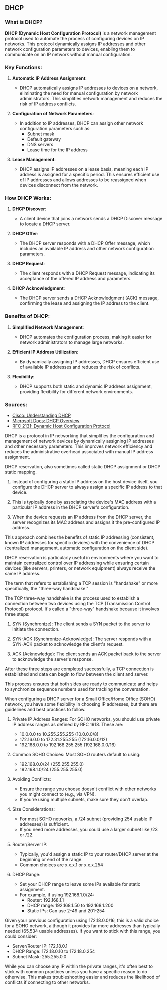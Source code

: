 ## DHCP

### What is DHCP?

**DHCP (Dynamic Host Configuration Protocol)** is a network management protocol used to automate the process of configuring devices on IP networks. This protocol dynamically assigns IP addresses and other network configuration parameters to devices, enabling them to communicate on an IP network without manual configuration.

### Key Functions:

1. **Automatic IP Address Assignment**:
   - DHCP automatically assigns IP addresses to devices on a network, eliminating the need for manual configuration by network administrators. This simplifies network management and reduces the risk of IP address conflicts.

2. **Configuration of Network Parameters**:
   - In addition to IP addresses, DHCP can assign other network configuration parameters such as:
     - Subnet mask
     - Default gateway
     - DNS servers
     - Lease time for the IP address

3. **Lease Management**:
   - DHCP assigns IP addresses on a lease basis, meaning each IP address is assigned for a specific period. This ensures efficient use of IP addresses and allows addresses to be reassigned when devices disconnect from the network.

### How DHCP Works:

1. **DHCP Discover**:
   - A client device that joins a network sends a DHCP Discover message to locate a DHCP server.

2. **DHCP Offer**:
   - The DHCP server responds with a DHCP Offer message, which includes an available IP address and other network configuration parameters.

3. **DHCP Request**:
   - The client responds with a DHCP Request message, indicating its acceptance of the offered IP address and parameters.

4. **DHCP Acknowledgment**:
   - The DHCP server sends a DHCP Acknowledgment (ACK) message, confirming the lease and assigning the IP address to the client.

### Benefits of DHCP:

1. **Simplified Network Management**:
   - DHCP automates the configuration process, making it easier for network administrators to manage large networks.

2. **Efficient IP Address Utilization**:
   - By dynamically assigning IP addresses, DHCP ensures efficient use of available IP addresses and reduces the risk of conflicts.

3. **Flexibility**:
   - DHCP supports both static and dynamic IP address assignment, providing flexibility for different network environments.

### Sources:
- [Cisco: Understanding DHCP](https://www.cisco.com/c/en/us/support/docs/ip/dynamic-host-configuration-protocol-dhcp/13788-9.html)
- [Microsoft Docs: DHCP Overview](https://docs.microsoft.com/en-us/windows-server/networking/technologies/dhcp/dhcp-overview)
- [RFC 2131: Dynamic Host Configuration Protocol](https://tools.ietf.org/html/rfc2131)

DHCP is a protocol in IP networking that simplifies the configuration and management of network devices by dynamically assigning IP addresses and other necessary parameters. This improves network efficiency and reduces the administrative overhead associated with manual IP address assignment.

DHCP reservation, also sometimes called static DHCP assignment or DHCP static mapping.

1. Instead of configuring a static IP address on the host device itself, you configure the DHCP server to always assign a specific IP address to that device.

2. This is typically done by associating the device's MAC address with a particular IP address in the DHCP server's configuration.

3. When the device requests an IP address from the DHCP server, the server recognizes its MAC address and assigns it the pre-configured IP address.

This approach combines the benefits of static IP addressing (consistent, known IP addresses for specific devices) with the convenience of DHCP (centralized management, automatic configuration on the client side).

DHCP reservation is particularly useful in environments where you want to maintain centralized control over IP addressing while ensuring certain devices (like servers, printers, or network equipment) always receive the same IP address.

The term that refers to establishing a TCP session is "handshake" or more specifically, the "three-way handshake."

The TCP three-way handshake is the process used to establish a connection between two devices using the TCP (Transmission Control Protocol) protocol. It's called a "three-way" handshake because it involves three steps:

1. SYN (Synchronize): The client sends a SYN packet to the server to initiate the connection.

2. SYN-ACK (Synchronize-Acknowledge): The server responds with a SYN-ACK packet to acknowledge the client's request.

3. ACK (Acknowledge): The client sends an ACK packet back to the server to acknowledge the server's response.

After these three steps are completed successfully, a TCP connection is established and data can begin to flow between the client and server.

This process ensures that both sides are ready to communicate and helps to synchronize sequence numbers used for tracking the conversation.

When configuring a DHCP server for a Small Office/Home Office (SOHO) network, you have some flexibility in choosing IP addresses, but there are guidelines and best practices to follow.

1. Private IP Address Ranges:
   For SOHO networks, you should use private IP address ranges as defined by RFC 1918. These are:

   - 10.0.0.0 to 10.255.255.255 (10.0.0.0/8)
   - 172.16.0.0 to 172.31.255.255 (172.16.0.0/12)
   - 192.168.0.0 to 192.168.255.255 (192.168.0.0/16)

2. Common SOHO Choices:
   Most SOHO routers default to using:
   - 192.168.0.0/24 (255.255.255.0)
   - 192.168.1.0/24 (255.255.255.0)

3. Avoiding Conflicts:
   - Ensure the range you choose doesn't conflict with other networks you might connect to (e.g., via VPN).
   - If you're using multiple subnets, make sure they don't overlap.

4. Size Considerations:
   - For most SOHO networks, a /24 subnet (providing 254 usable IP addresses) is sufficient.
   - If you need more addresses, you could use a larger subnet like /23 or /22.

5. Router/Server IP:
   - Typically, you'd assign a static IP to your router/DHCP server at the beginning or end of the range.
   - Common choices are x.x.x.1 or x.x.x.254

6. DHCP Range:
   - Set your DHCP range to leave some IPs available for static assignment.
   - For example, if using 192.168.1.0/24:
     - Router: 192.168.1.1
     - DHCP range: 192.168.1.50 to 192.168.1.200
     - Static IPs: Can use 2-49 and 201-254

Given your previous configuration using 172.18.0.0/16, this is a valid choice for a SOHO network, although it provides far more addresses than typically needed (65,534 usable addresses). If you want to stick with this range, you could consider:

- Server/Router IP: 172.18.0.1
- DHCP Range: 172.18.0.10 to 172.18.0.254
- Subnet Mask: 255.255.0.0

While you can choose any IP within the private ranges, it's often best to stick with common practices unless you have a specific reason to do otherwise. This makes troubleshooting easier and reduces the likelihood of conflicts if connecting to other networks.
